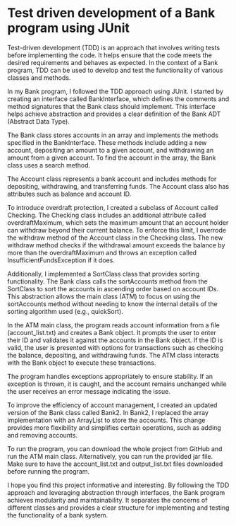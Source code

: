 # Test driven development of a Bank program using JUnit

Test-driven development (TDD) is an approach that involves writing tests before implementing the code. It helps ensure that the code meets the desired requirements and behaves as expected. In the context of a Bank program, TDD can be used to develop and test the functionality of various classes and methods.

In my Bank program, I followed the TDD approach using JUnit. I started by creating an interface called BankInterface, which defines the comments and method signatures that the Bank class should implement. This interface helps achieve abstraction and provides a clear definition of the Bank ADT (Abstract Data Type).

The Bank class stores accounts in an array and implements the methods specified in the BankInterface. These methods include adding a new account, depositing an amount to a given account, and withdrawing an amount from a given account. To find the account in the array, the Bank class uses a search method.

The Account class represents a bank account and includes methods for depositing, withdrawing, and transferring funds. The Account class also has attributes such as balance and account ID.

To introduce overdraft protection, I created a subclass of Account called Checking. The Checking class includes an additional attribute called overdraftMaximum, which sets the maximum amount that an account holder can withdraw beyond their current balance. To enforce this limit, I overrode the withdraw method of the Account class in the Checking class. The new withdraw method checks if the withdrawal amount exceeds the balance by more than the overdraftMaximum and throws an exception called InsufficientFundsException if it does.

Additionally, I implemented a SortClass class that provides sorting functionality. The Bank class calls the sortAccounts method from the SortClass to sort the accounts in ascending order based on account IDs. This abstraction allows the main class (ATM) to focus on using the sortAccounts method without needing to know the internal details of the sorting algorithm used (e.g., quickSort).

In the ATM main class, the program reads account information from a file (account_list.txt) and creates a Bank object. It prompts the user to enter their ID and validates it against the accounts in the Bank object. If the ID is valid, the user is presented with options for transactions such as checking the balance, depositing, and withdrawing funds. The ATM class interacts with the Bank object to execute these transactions.

The program handles exceptions appropriately to ensure stability. If an exception is thrown, it is caught, and the account remains unchanged while the user receives an error message indicating the issue.

To improve the efficiency of account management, I created an updated version of the Bank class called Bank2. In Bank2, I replaced the array implementation with an ArrayList to store the accounts. This change provides more flexibility and simplifies certain operations, such as adding and removing accounts.

To run the program, you can download the whole project from GitHub and run the ATM main class. Alternatively, you can run the provided jar file. Make sure to have the account_list.txt and output_list.txt files downloaded before running the program.

I hope you find this project informative and interesting. By following the TDD approach and leveraging abstraction through interfaces, the Bank program achieves modularity and maintainability. It separates the concerns of different classes and provides a clear structure for implementing and testing the functionality of a bank system.
